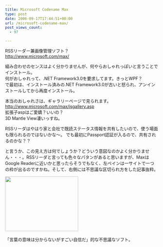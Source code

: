 ```yaml
---
title: Microsoft Codename Max
type: post
date: 2006-09-17T17:44:51+00:00
url: /microsoft-codename-max/
post_views_count:
  - 97

---
```

RSSリーダー兼画像管理ソフト？  
<http://www.microsoft.com/max/>

組み合わせのセンスはよく分かりませんが、何やらおしゃれっぽいと言うことでインストール。  
何がおしゃれって、.NET Framework3.0を要求してます。きっとWPF？  
で最初は、インストール済みの.NET Framework3.0が古いと怒られ、アンインストールしてから再度インストール。 

本当のおしゃれさは、ギャラリーページで見られます。  
<http://www.microsoft.com/max/jsgallery.asp>  
拡張子aspはご愛嬌？いいの？  
3D Mantle View凄いっすね。 

RSSリーダはやはり家と会社で既読ステータス情報を共有したいので、使う場面も限られるのではないかな～。 でも最初にPassport認証が入るので、共有されるのかな？？

と言うか、この見え方は何でしょうか？どういう意図なのかよく分かりません・・・。RSSリーダと言っても色々なパタンがあると思いますが、MaxはGoogle Readerに近いかと思ったらそうでもなく、左ペインは一サイトで一つの枠が出るのですかね。そして、右側には不思議な区切られ方をした記事抜粋。

<a href="https://i2.wp.com/jqinglong.html.xdomain.jp/bimg/MicrosoftCodenameMax_268F/image%7B0%7D%5B3%5D.png" atomicselection="true"><img style="border-right: 0px; border-top: 0px; border-left: 0px; border-bottom: 0px" height="180" src="https://i1.wp.com/jqinglong.html.xdomain.jp/bimg/MicrosoftCodenameMax_268F/image%7B0%7D_thumb%5B1%5D.png?resize=240%2C180" width="240" border="0" data-recalc-dims="1" /></a>&nbsp;

「言葉の意味は分からないがすごい自信だ」的な不思議なソフト。
